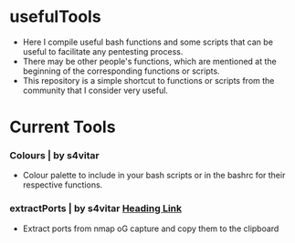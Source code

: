 # usefulTools
- Here I compile useful bash functions and some scripts that can be useful to facilitate any pentesting process.
- There may be other people's functions, which are mentioned at the beginning of the corresponding functions or scripts.
- This repository is a simple shortcut to functions or scripts from the community that I consider very useful.

# Current Tools
### Colours | by s4vitar
- Colour palette to include in your bash scripts or in the bashrc for their respective functions.
### extractPorts | by s4vitar [Heading Link](https://github.com/sikumy/usefulTools/blob/main/bashrc/extractPorts)
- Extract ports from nmap oG capture and copy them to the clipboard
